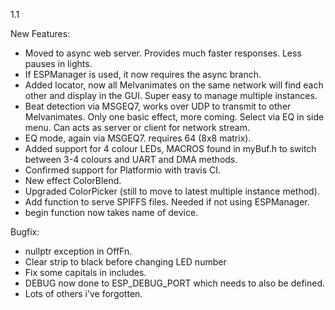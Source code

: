 1.1

New Features:

- Moved to async web server.  Provides much faster responses. Less pauses in lights.
- If ESPManager is used, it now requires the async branch.
- Added locator, now all Melvanimates on the same network will find each other and display in the GUI.  Super easy to manage multiple instances.
- Beat detection via MSGEQ7, works over UDP to transmit to other Melvanimates.  Only one basic effect, more coming.
  Select via EQ in side menu.  Can acts as server or client for network stream.
- EQ mode, again via MSGEQ7. requires 64 (8x8 matrix).
- Added support for 4 colour LEDs, MACROS found in myBuf.h to switch between 3-4 colours and UART and DMA methods.
- Confirmed support for Platformio with travis CI.  
- New effect ColorBlend.
- Upgraded ColorPicker (still to move to latest multiple instance method).
- Add function to serve SPIFFS files.  Needed if not using ESPManager.
- begin function now takes name of device. 

Bugfix:
- nullptr exception in OffFn.
- Clear strip to black before changing LED number
- Fix some capitals in includes.
- DEBUG now done to ESP_DEBUG_PORT which needs to also be defined.
- Lots of others i've forgotten.
